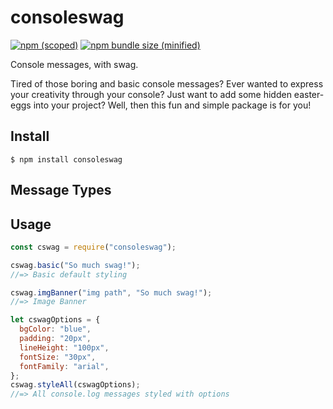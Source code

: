 # consoleswag

[![npm (scoped)](https://img.shields.io/npm/v/consoleswag.svg)](https://www.npmjs.com/package/consoleswag)
[![npm bundle size (minified)](https://img.shields.io/bundlephobia/min/consoleswag.svg)](https://www.npmjs.com/package/consoleswag)

Console messages, with swag.

Tired of those boring and basic console messages? Ever wanted to express your creativity through your console? Just want to add some hidden easter-eggs into your project? Well, then this fun and simple package is for you!

## Install

```
$ npm install consoleswag
```

## Message Types

## Usage

```js
const cswag = require("consoleswag");

cswag.basic("So much swag!");
//=> Basic default styling

cswag.imgBanner("img path", "So much swag!");
//=> Image Banner

let cswagOptions = {
  bgColor: "blue",
  padding: "20px",
  lineHeight: "100px",
  fontSize: "30px",
  fontFamily: "arial",
};
cswag.styleAll(cswagOptions);
//=> All console.log messages styled with options
```
